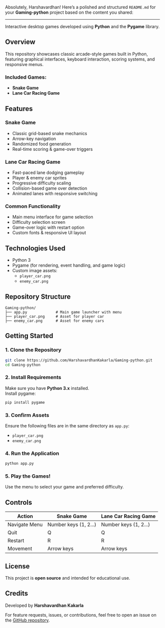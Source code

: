 Absolutely, Harshavardhan! Here’s a polished and structured `README.md` for your **Gaming-python** project based on the content you shared:

---

Interactive desktop games developed using **Python** and the **Pygame** library.

##  Overview

This repository showcases classic arcade-style games built in Python, featuring graphical interfaces, keyboard interaction, scoring systems, and responsive menus.

### Included Games:
-  **Snake Game**
-  **Lane Car Racing Game**

##  Features

### Snake Game
- Classic grid-based snake mechanics  
- Arrow-key navigation  
- Randomized food generation  
- Real-time scoring & game-over triggers  

### Lane Car Racing Game
- Fast-paced lane dodging gameplay  
- Player & enemy car sprites  
- Progressive difficulty scaling  
- Collision-based game over detection  
- Animated lanes with responsive switching  

### Common Functionality
- Main menu interface for game selection  
- Difficulty selection screen  
- Game-over logic with restart option  
- Custom fonts & responsive UI layout  

##  Technologies Used
- Python 3  
- Pygame (for rendering, event handling, and game logic)  
- Custom image assets:
  - `player_car.png`
  - `enemy_car.png`

##  Repository Structure

```
Gaming-python/
├── app.py             # Main game launcher with menu
├── player_car.png     # Asset for player car
├── enemy_car.png      # Asset for enemy cars
```

##  Getting Started

### 1. Clone the Repository
```bash
git clone https://github.com/HarshavardhanKakarla/Gaming-python.git
cd Gaming-python
```

### 2. Install Requirements
Make sure you have **Python 3.x** installed.  
Install pygame:
```bash
pip install pygame
```

### 3. Confirm Assets
Ensure the following files are in the same directory as `app.py`:
- `player_car.png`
- `enemy_car.png`

### 4. Run the Application
```bash
python app.py
```

### 5. Play the Games!
Use the menu to select your game and preferred difficulty.

##  Controls

| Action                     | Snake Game             | Lane Car Racing Game     |
|----------------------------|------------------------|---------------------------|
| Navigate Menu              | Number keys (1, 2...)  | Number keys (1, 2...)     |
| Quit                       | Q                      | Q                         |
| Restart                    | R                      | R                         |
| Movement                   | Arrow keys             | Arrow keys                |

##  License

This project is **open source** and intended for educational use.

## Credits

Developed by **Harshavardhan Kakarla**

For feature requests, issues, or contributions, feel free to open an issue on the [GitHub repository](https://github.com/HarshavardhanKakarla/Gaming-python).
